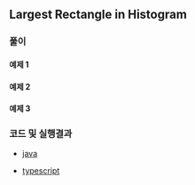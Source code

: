 ## Largest Rectangle in Histogram
 

### 풀이

#### 예제 1

#### 예제 2

#### 예제 3


### 코드 및 실행결과

* [java](./_java/Solution.java)

* [typescript](./_typescript/largest_rectangle.ts)

